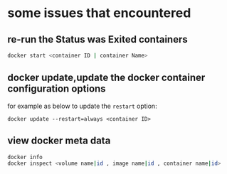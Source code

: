 # some issues that encountered

## re-run the Status was Exited containers
```bash
docker start <container ID | container Name>
```

## docker update,update the docker container configuration options
for example as below to update the `restart` option:
```
docker update --restart=always <container ID>
```
## view docker meta data
```bash
docker info
docker inspect <volume name|id , image name|id , container name|id>
```
